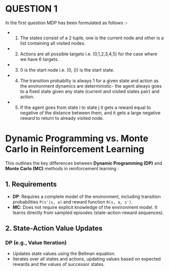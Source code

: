 # QUESTION 1

In the first question MDP has been formulated as follows :-

- 1. The states consist of a 2 tuple, one is the current node and other is a list containing all visited nodes.
- 2. Actions are all possible targets i.e. (0,1,2,3,4,5) for the case where we have 6 targets.
- 3. 0 is the start node i.e. (0, ()) is the start state.
- 4. The transition probabilty is always 1 for a given state and action as the environment dynamics are deterministic- the agent always goes to a fixed state given any state (current and visited states pair) and action.
- 5. If the agent goes from state i to state j it gets a reward equal to negative of the distance between them, and it gets a large negative reward to return to already visited node.

# Dynamic Programming vs. Monte Carlo in Reinforcement Learning

This outlines the key differences between **Dynamic Programming (DP)** and **Monte Carlo (MC)** methods in reinforcement learning :

## 1. Requirements

- **DP**: Requires a complete model of the environment, including transition probabilities `P(s'|s, a)` and reward function `R(s, a, s')`.
- **MC**: Does not require explicit knowledge of the environment model. It learns directly from sampled episodes (state-action-reward sequences).

## 2. State-Action Value Updates

### DP (e.g., Value Iteration)
- Updates state values using the Bellman equation.
- Iterates over all states and actions, updating values based on expected rewards and the values of successor states.




